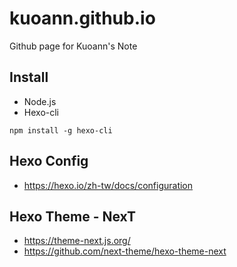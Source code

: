 # kuoann.github.io
Github page for Kuoann's Note

## Install
* Node.js
* Hexo-cli
``` shell
npm install -g hexo-cli
```

## Hexo Config
- https://hexo.io/zh-tw/docs/configuration

## Hexo Theme - NexT
- https://theme-next.js.org/
- https://github.com/next-theme/hexo-theme-next
